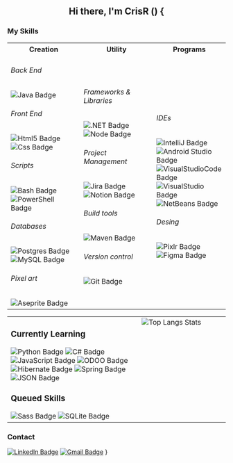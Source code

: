<div align="center">
  <h2 style="font-weight: bold; ">Hi there, I'm CrisR () {</h2>
</div>
<h3>My Skills</h3>
<div id="badges">
<table border="0">
<tr>
  <th width="33%" valign="top">
    Creation
  </th>
  <th width="33%" valign="top">
    Utility
  </th>
  <th width="33%" valign="top">
    Programs
  </th>
</tr>
 <tr>
    <td>
  <h6>Back End</h6>
<img src="https://img.shields.io/badge/java-%23ED8B00.svg?style=for-the-badge&logo=openjdk&logoColor=white" alt="Java Badge"/>
  <h6>Front End</h6>
<img src="https://img.shields.io/badge/html5-E34F26.svg?style=for-the-badge&logo=html5&logoColor=white" alt="Html5 Badge"/>
<img src="https://img.shields.io/badge/css3-1572B6.svg?style=for-the-badge&logo=css3&logoColor=white" alt="Css Badge"/>
  <h6>Scripts</h6>
<img src="https://img.shields.io/badge/GNU%20bash-4EAA25.svg?style=for-the-badge&logo=gnubash&logoColor=white" alt="Bash Badge"/>
<img src="https://img.shields.io/badge/power%20shell-5391FE.svg?style=for-the-badge&logo=powershell&logoColor=white" alt="PowerShell Badge"/>
  <h6>Databases</h6>
<img src="https://img.shields.io/badge/PostgreSQL-%23316192.svg?style=for-the-badge&logo=postgresql&logoColor=white" alt="Postgres Badge"/>
<img src="https://img.shields.io/badge/mysql-%2300000f.svg?style=for-the-badge&logo=mysql&logoColor=white" alt="MySQL Badge"/>
  <h6>Pixel art</h6>
<img src="https://img.shields.io/badge/aseprite-%236a5a66.svg?style=for-the-badge&logo=aseprite&logoColor=white" alt="Aseprite Badge"/>
    </td>
    
   <td>
  <h6>Frameworks & Libraries</h6>
<img src="https://img.shields.io/badge/.NET-5C2D91?style=for-the-badge&logo=.net&logoColor=white" alt=".NET Badge"/>
<img src="https://img.shields.io/badge/node.js-5FA04E.svg?style=for-the-badge&logo=nodedotjs&logoColor=white" alt="Node Badge"/>
  <h6>Project Management</h6>
<img src="https://img.shields.io/badge/jira%20software-0052CC.svg?style=for-the-badge&logo=jirasoftware&logoColor=white" alt="Jira Badge"/>
<img src="https://img.shields.io/badge/notion-000000.svg?style=for-the-badge&logo=notion&logoColor=white" alt="Notion Badge"/>
   <h6> Build tools</h6>
<img src="https://img.shields.io/badge/Apache%20Maven-C71A36.svg?style=for-the-badge&logo=apache-maven&logoColor=white" alt="Maven Badge"/>
  <h6> Version control</h6>
<img src="https://img.shields.io/badge/git-F05032.svg?style=for-the-badge&logo=git&logoColor=white" alt="Git Badge"/>
   </td>

  <td>
       <h6>IDEs</h6>
<img src="https://img.shields.io/badge/IntelliJ-grey.svg?style=for-the-badge&logo=intellijidea&logoColor=white" alt="IntelliJ Badge"/>
<img src="https://img.shields.io/badge/Android_Studio-3DDC84.svg?style=for-the-badge&logo=android-studio&logoColor=white" alt="Android Studio Badge"/>
<img src="https://img.shields.io/badge/Visual_Studio_Code-0078D4.svg?style=for-the-badge&logo=visual-studio-code&logoColor=white" alt="VisualStudioCode Badge"/>
<img src="https://img.shields.io/badge/visual%20studio-5C2D91.svg?style=for-the-badge&logo=visual-studio&logoColor=white" alt="VisualStudio Badge"/>
<img src="https://img.shields.io/badge/apache%20netbeans%20IDE-1B6AC6.svg?style=for-the-badge&logo=apachenetbeanside&logoColor=white" alt="NetBeans Badge"/>
    <h6>Desing</h6>
<img src="https://img.shields.io/badge/pixlr-%2347c4eb.svg?style=for-the-badge&logo=pixlr&logoColor=white" alt="Pixlr Badge"/>
<img src="https://img.shields.io/badge/figma-F24E1E.svg?style=for-the-badge&logo=figma&logoColor=white" alt="Figma Badge"/>
    </td>
 </tr>
</table>
</div> 

<table border="0">
<tr>
  <td width="60%" valign="top">
    <h3>Currently Learning</h3>
<div id="badges">
<img src="https://img.shields.io/badge/python-3776AB.svg?style=for-the-badge&logo=python&logoColor=white" alt="Python Badge"/>
<img src="https://img.shields.io/badge/c%23-%23239120.svg?style=for-the-badge&logo=csharp&logoColor=white" alt="C# Badge"/>
<img src="https://img.shields.io/badge/javascript-F7DF1E.svg?style=for-the-badge&logo=javascript&logoColor=white" alt="JavaScript Badge"/>
<img src="https://img.shields.io/badge/odoo-714B67.svg?style=for-the-badge&logo=odoo&logoColor=white" alt="ODOO Badge"/>
<img src="https://img.shields.io/badge/hibernate-59666C.svg?style=for-the-badge&logo=hibernate&logoColor=white" alt="Hibernate Badge"/>
<img src="https://img.shields.io/badge/spring-6DB33F.svg?style=for-the-badge&logo=spring&logoColor=white" alt="Spring Badge"/>
<img src="https://img.shields.io/badge/JSON-000000.svg?style=for-the-badge&logo=json&logoColor=white" alt="JSON Badge"/>

</div>
  <h3>Queued Skills</h3>
<div id="badges">
<img src="https://img.shields.io/badge/sass-CC6699.svg?style=for-the-badge&logo=sass&logoColor=white" alt="Sass Badge"/>
<img src="https://img.shields.io/badge/sqlite-003B57.svg?style=for-the-badge&logo=sqlite&logoColor=white" alt="SQLite Badge"/>
</div>
  </td>
   <td width="40%" valign="top">
     <img src="https://github-readme-stats.vercel.app/api/top-langs/?username=CrisRaptor&layout=donut&langs_count=8&theme=transparent" alt="Top Langs Stats"/>
   
   </td>
 </tr>
</table>
</div> 



<h3>Contact</h3>
<a href="https://www.linkedin.com/in/cristian-garc%C3%ADa-chamizo/"><img src="https://img.shields.io/badge/LinkedIn-blue?style=for-the-badge&logo=linkedin&logoColor=white" alt="LinkedIn Badge"/></a>
<a href="mailto:cristiangarcha7@gmail.com"><img src="https://img.shields.io/badge/cristiangarcha7@gmail.com-EA4335?style=for-the-badge&logo=gmail&logoColor=white" alt="Gmail Badge"/></a>
}
